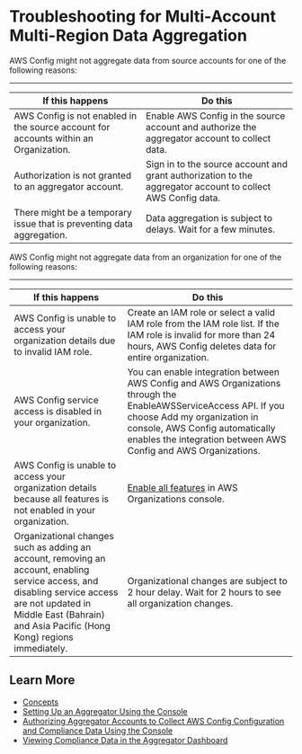 # Troubleshooting for Multi\-Account Multi\-Region Data Aggregation<a name="aggregate-data-troubleshooting"></a>

AWS Config might not aggregate data from source accounts for one of the following reasons:


****  

| If this happens | Do this | 
| --- | --- | 
| AWS Config is not enabled in the source account for accounts within an Organization\. | Enable AWS Config in the source account and authorize the aggregator account to collect data\. | 
| Authorization is not granted to an aggregator account\. | Sign in to the source account and grant authorization to the aggregator account to collect AWS Config data\. | 
| There might be a temporary issue that is preventing data aggregation\. | Data aggregation is subject to delays\. Wait for a few minutes\. | 

AWS Config might not aggregate data from an organization for one of the following reasons:


****  

| If this happens | Do this | 
| --- | --- | 
| AWS Config is unable to access your organization details due to invalid IAM role\. | Create an IAM role or select a valid IAM role from the IAM role list\. If the IAM role is invalid for more than 24 hours, AWS Config deletes data for entire organization\.  | 
| AWS Config service access is disabled in your organization\. | You can enable integration between AWS Config and AWS Organizations through the EnableAWSServiceAccess API\. If you choose Add my organization in console, AWS Config automatically enables the integration between AWS Config and AWS Organizations\. | 
| AWS Config is unable to access your organization details because all features is not enabled in your organization\. | [Enable all features](https://docs.aws.amazon.com/organizations/latest/userguide/orgs_manage_org_support-all-features.html) in AWS Organizations console\. | 
| Organizational changes such as adding an account, removing an account, enabling service access, and disabling service access are not updated in Middle East \(Bahrain\) and Asia Pacific \(Hong Kong\) regions immediately\. | Organizational changes are subject to 2 hour delay\. Wait for 2 hours to see all organization changes\. | 

## Learn More<a name="learn-more-setup-console"></a>
+ [Concepts](config-concepts.md)
+ [Setting Up an Aggregator Using the Console](setup-aggregator-console.md)
+ [Authorizing Aggregator Accounts to Collect AWS Config Configuration and Compliance Data Using the Console](authorize-aggregator-account-console.md)
+ [Viewing Compliance Data in the Aggregator Dashboard](viewing-the-aggregate-dashboard.md)